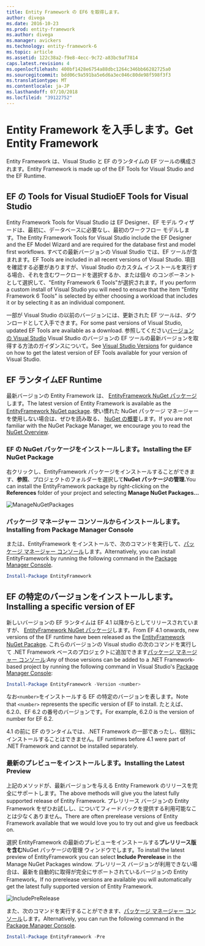 ```yaml
---
title: Entity Framework の EF6 を取得します。
author: divega
ms.date: 2016-10-23
ms.prod: entity-framework
ms.author: divega
ms.manager: avickers
ms.technology: entity-framework-6
ms.topic: article
ms.assetid: 122c38a2-f9e8-4ecc-9c72-a83bc9af7814
caps.latest.revision: 4
ms.openlocfilehash: 400bf1428e6754a88dbc1264c346bb66282725a0
ms.sourcegitcommit: bdd06c9a591ba5e6d6a3ec046c80de98f598f3f3
ms.translationtype: MT
ms.contentlocale: ja-JP
ms.lasthandoff: 07/10/2018
ms.locfileid: "39122752"
---
```

# <a name="get-entity-framework"></a><span data-ttu-id="deae0-102">Entity Framework を入手します。</span><span class="sxs-lookup"><span data-stu-id="deae0-102">Get Entity Framework</span></span>
<span data-ttu-id="deae0-103">Entity Framework は、Visual Studio と EF のランタイムの EF ツールの構成されます。</span><span class="sxs-lookup"><span data-stu-id="deae0-103">Entity Framework is made up of the EF Tools for Visual Studio and the EF Runtime.</span></span>

## <a name="ef-tools-for-visual-studio"></a><span data-ttu-id="deae0-104">EF の Tools for Visual Studio</span><span class="sxs-lookup"><span data-stu-id="deae0-104">EF Tools for Visual Studio</span></span>

<span data-ttu-id="deae0-105">Entity Framework Tools for Visual Studio は EF Designer、EF モデル ウィザードは、最初に、データベースに必要なし、最初のワークフロー モデルします。</span><span class="sxs-lookup"><span data-stu-id="deae0-105">The Entity Framework Tools for Visual Studio include the EF Designer and the EF Model Wizard and are required for the database first and model first workflows.</span></span> <span data-ttu-id="deae0-106">すべての最新バージョンの Visual Studio では、EF ツールが含まれます。</span><span class="sxs-lookup"><span data-stu-id="deae0-106">EF Tools are included in all recent versions of Visual Studio.</span></span> <span data-ttu-id="deae0-107">項目を確認する必要がありますが、Visual Studio のカスタム インストールを実行する場合、それを含むワークロードを選択するか、または個々 のコンポーネントとして選択して、"Entity Framework 6 Tools"が選択されます。</span><span class="sxs-lookup"><span data-stu-id="deae0-107">If you perform a custom install of Visual Studio you will need to ensure that the item "Entity Framework 6 Tools" is selected by either choosing a workload that includes it or by selecting it as an individual component.</span></span>

<span data-ttu-id="deae0-108">一部が Visual Studio の以前のバージョンには、更新された EF ツールは、ダウンロードとして入手できます。</span><span class="sxs-lookup"><span data-stu-id="deae0-108">For some past versions of Visual Studio, updated EF Tools are available as a download.</span></span> <span data-ttu-id="deae0-109">参照してください[バージョンの Visual Studio](~/ef6/what-is-new/visual-studio.md) Visual Studio のバージョンの EF ツールの最新バージョンを取得する方法のガイダンスについて。</span><span class="sxs-lookup"><span data-stu-id="deae0-109">See [Visual Studio Versions](~/ef6/what-is-new/visual-studio.md) for guidance on how to get the latest version of EF Tools available for your version of Visual Studio.</span></span>

## <a name="ef-runtime"></a><span data-ttu-id="deae0-110">EF ランタイム</span><span class="sxs-lookup"><span data-stu-id="deae0-110">EF Runtime</span></span>

<span data-ttu-id="deae0-111">最新バージョンの Entity Framework は、 [EntityFramework NuGet パッケージ](http://nuget.org/packages/EntityFramework/)します。</span><span class="sxs-lookup"><span data-stu-id="deae0-111">The latest version of Entity Framework is available as the [EntityFramework NuGet package](http://nuget.org/packages/EntityFramework/).</span></span> <span data-ttu-id="deae0-112">使い慣れた NuGet パッケージ マネージャーを使用しない場合は、ぜひを読み取る、 [NuGet の概要](https://docs.microsoft.com/nuget/consume-packages/overview-and-workflow)します。</span><span class="sxs-lookup"><span data-stu-id="deae0-112">If you are not familiar with the NuGet Package Manager, we encourage you to read the [NuGet Overview](https://docs.microsoft.com/nuget/consume-packages/overview-and-workflow).</span></span>

### <a name="installing-the-ef-nuget-package"></a><span data-ttu-id="deae0-113">EF の NuGet パッケージをインストールします。</span><span class="sxs-lookup"><span data-stu-id="deae0-113">Installing the EF NuGet Package</span></span>

<span data-ttu-id="deae0-114">右クリックし、EntityFramework パッケージをインストールすることができます、**参照**、プロジェクトのフォルダーを選択して**NuGet パッケージの管理.**</span><span class="sxs-lookup"><span data-stu-id="deae0-114">You can install the EntityFramework package by right-clicking on the **References** folder of your project and selecting **Manage NuGet Packages…**</span></span>

![ManageNuGetPackages](~/ef6/media/managenugetpackages.png)

### <a name="installing-from-package-manager-console"></a><span data-ttu-id="deae0-116">パッケージ マネージャー コンソールからインストールします。</span><span class="sxs-lookup"><span data-stu-id="deae0-116">Installing from Package Manager Console</span></span>

<span data-ttu-id="deae0-117">または、EntityFramework をインストールで、次のコマンドを実行して、[パッケージ マネージャー コンソール](http://docs.nuget.org/docs/start-here/using-the-package-manager-console)します。</span><span class="sxs-lookup"><span data-stu-id="deae0-117">Alternatively, you can install EntityFramework by running the following command in the [Package Manager Console](http://docs.nuget.org/docs/start-here/using-the-package-manager-console).</span></span>

``` powershell
Install-Package EntityFramework
```

## <a name="installing-a-specific-version-of-ef"></a><span data-ttu-id="deae0-118">EF の特定のバージョンをインストールします。</span><span class="sxs-lookup"><span data-stu-id="deae0-118">Installing a specific version of EF</span></span>

<span data-ttu-id="deae0-119">新しいバージョンの EF ランタイムは EF 4.1 以降からとしてリリースされていますが、 [EntityFramework NuGet パッケージ](https://www.nuget.org/packages/EntityFramework/)します。</span><span class="sxs-lookup"><span data-stu-id="deae0-119">From EF 4.1 onwards, new versions of the EF runtime have been released as the [EntityFramework NuGet Pacakge](https://www.nuget.org/packages/EntityFramework/).</span></span> <span data-ttu-id="deae0-120">これらのバージョンの Visual studio の次のコマンドを実行して .NET Framework ベースのプロジェクトに追加できます[パッケージ マネージャー コンソール](http://docs.nuget.org/docs/start-here/using-the-package-manager-console):</span><span class="sxs-lookup"><span data-stu-id="deae0-120">Any of those versions can be added to a .NET Framework-based project by running the following command in Visual Studio's [Package Manager Console](http://docs.nuget.org/docs/start-here/using-the-package-manager-console):</span></span>

``` powershell
Install-Package EntityFramework -Version <number>
```

<span data-ttu-id="deae0-121">なお`<number>`をインストールする EF の特定のバージョンを表します。</span><span class="sxs-lookup"><span data-stu-id="deae0-121">Note that `<number>` represents the specific version of EF to install.</span></span> <span data-ttu-id="deae0-122">たとえば、6.2.0、EF 6.2 の番号のバージョンです。</span><span class="sxs-lookup"><span data-stu-id="deae0-122">For example, 6.2.0 is the version of number for EF 6.2.</span></span>   

<span data-ttu-id="deae0-123">4.1 の前に EF のランタイムでは、.NET Framework の一部であったし、個別にインストールすることはできません。</span><span class="sxs-lookup"><span data-stu-id="deae0-123">EF runtimes before 4.1 were part of .NET Framework and cannot be installed separately.</span></span>

### <a name="installing-the-latest-preview"></a><span data-ttu-id="deae0-124">最新のプレビューをインストールします。</span><span class="sxs-lookup"><span data-stu-id="deae0-124">Installing the Latest Preview</span></span>

<span data-ttu-id="deae0-125">上記のメソッドが、最新バージョンを与える Entity Framework のリリースを完全にサポートします。</span><span class="sxs-lookup"><span data-stu-id="deae0-125">The above methods will give you the latest fully supported release of Entity Framework.</span></span> <span data-ttu-id="deae0-126">プレリリース バージョンの Entity Framework をぜひお試しし、についてフィードバックを提供する利用可能なことは少なくありません。</span><span class="sxs-lookup"><span data-stu-id="deae0-126">There are often prerelease versions of Entity Framework available that we would love you to try out and give us feedback on.</span></span>

<span data-ttu-id="deae0-127">選択 EntityFramework の最新のプレビューをインストールする**プレリリース版を含む**NuGet パッケージの管理 ウィンドウでします。</span><span class="sxs-lookup"><span data-stu-id="deae0-127">To install the latest preview of EntityFramework you can select **Include Prerelease** in the Manage NuGet Packages window.</span></span> <span data-ttu-id="deae0-128">プレリリース バージョンが利用できない場合は、最新を自動的に取得が完全にサポートされているバージョンの Entity Framework。</span><span class="sxs-lookup"><span data-stu-id="deae0-128">If no prerelease versions are available you will automatically get the latest fully supported version of Entity Framework.</span></span>

![IncludePreRelease](~/ef6/media/includeprerelease.png)

<span data-ttu-id="deae0-130">また、次のコマンドを実行することができます、[パッケージ マネージャー コンソール](http://docs.nuget.org/docs/start-here/using-the-package-manager-console)します。</span><span class="sxs-lookup"><span data-stu-id="deae0-130">Alternatively, you can run the following command in the [Package Manager Console](http://docs.nuget.org/docs/start-here/using-the-package-manager-console).</span></span>

``` powershell
Install-Package EntityFramework -Pre
```
